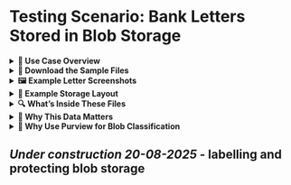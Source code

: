 # Testing Scenario: Bank Letters Stored in Blob Storage

<details>
<summary><strong>📘 Use Case Overview</strong></summary>

In this demonstration, we're simulating a scenario at a fictional bank that processes two types of customer letters weekly:

- **Loan Approval Letters** – confirming amounts granted
- **Debt Collection Letters** – follow-ups on missed payments

For audit and recordkeeping purposes, these letters are stored as `.docx` files in **Azure Blob Storage**, using filenames like:

- `Loan_Confirmation_502312665.docx`  
- `Debt_Collection_456055719.docx`

100s/1000s/millions of the files stored together amount to [**unstructured data**](https://en.wikipedia.org/wiki/Unstructured_data) in Azure, making them ideal candidates for classification using **Microsoft Purview Data Map**. 

</details>

<details>
<summary><strong>📎 Download the Sample Files</strong></summary>

You can download the sample files used in this scenario:

**[⬇ Download dummy_data_azure_blob_storage.zip](https://github.com/rodneymhungu/purview-protect-azure-fabric/blob/main/purview-protect-azure-fabric/dummy-files/dummy_data_azure_blob_storage.zip)**  
_This ZIP contains the `.docx` files used in this Blob Storage classification simulation._

</details>

<details>
<summary><strong>🖼️ Example Letter Screenshots</strong></summary>

These are the sample documents:

- **Loan Confirmation Letter**  
  ![Loan Confirmation Letter](../docs/images/loan_confirmation_letter.png)

- **Debt Collection Letter**  
  ![Debt Collection Letter](../docs/images/debt_collection_letter.png)

</details>

<details>
<summary><strong>📂 Example Storage Layout</strong></summary>

The files are uploaded into an [Azure Blob Storage](https://learn.microsoft.com/en-us/azure/storage/blobs/storage-blobs-introduction) container. Example view:

![Blob Storage Screenshot](../docs/images/blob_storage.png)

</details>

<details>
<summary><strong>🔍 What’s Inside These Files</strong></summary>

Each `.docx` file contains a mix of business and sensitive data:

| **Data Type**            | **Example**                                        |
|--------------------------|----------------------------------------------------|
| Recipient Information    | Full name, home address                            |
| Account Identifiers      | IBANs, relationship or reference numbers           |
| Sensitive Identifiers    | BSN (Dutch Social Security Number), passport number |
| Financial Data           | Loan amount, debt owed                             |
| Letter Type Metadata     | Letter date, document layout, letter type          |

</details>

<details>
<summary><strong>🎯 Why This Data Matters</strong></summary>

From an analytics standpoint, this data offers value:

- Correlating **loan sizes** to **postal codes**
- Tracking **collection rates** over time
- Understanding customer behavior through text patterns

However, it also contains **regulated** and **personal** data:

- IBANs and BSNs must be handled per GDPR and internal policies
- Analysts typically require **aggregated** results, not identifiers
- Unprotected access risks **data leakage**

This balance between usability and privacy makes it a prime candidate for classification and sensitivity labeling.

</details>

<details>
<summary><strong>🔐 Why Use Purview for Blob Classification</strong></summary>

With **Microsoft Purview**, you can:

- **Classify files in Blob Storage** by scanning for patterns like:
  - IBANs
  - BSNs
  - Passport numbers
- Automatically **apply sensitivity labels** like:
  - “Confidential – Employees Only”
  - “Highly Confidential – Financial”
- Feed this metadata into:
  - **Microsoft Fabric** for secure analytics
  - **Microsoft 365** for labeling consistency when analytics is used in workplace tools like Excel and Powerpoint to communicate to broader audiences

This ensures:
- Consistent policy enforcement
- Audit readiness
- Access control and protection across services

</details>

_Under construction 20-08-2025_ - labelling and protecting blob storage
---


